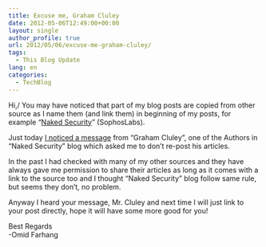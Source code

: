 ```yaml
---
title: Excuse me, Graham Cluley
date: 2012-05-06T12:49:00+00:00
layout: single
author_profile: true
url: 2012/05/06/excuse-me-graham-cluley/
tags:
  - This Blog Update
lang: en
categories: 
  - TechBlog
---
```

 Hi,/
 You may have noticed that part of my blog posts are copied from other source as I name them (and link them) in beginning of my posts, for example “[Naked Security](http://nakedsecurity.sophos.com/)” (SophosLabs).
  
Just today [I noticed a message](https://plus.google.com/u/0/102593062779602837630/posts/AdqugREaN8G) from “Graham Cluley”, one of the Authors in “Naked Security” blog which asked me to don’t re-post his articles.

In the past I had checked with many of my other sources and they have always gave me permission to share their articles as long as it comes with a link to the source too and I thought “Naked Security” blog follow same rule, but seems they don’t, no problem.

Anyway I heard your message, Mr. Cluley and next time I will just link to your post directly, hope it will have some more good for you!

Best Regards\
-Omid Farhang